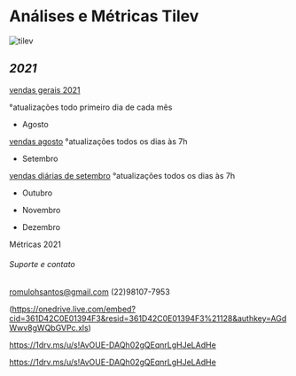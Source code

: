 # **Análises e Métricas Tilev**
![tilev](https://user-images.githubusercontent.com/81269325/131545607-2bb50e58-303b-4a83-a6cd-14774b6a85f7.jpg)



## **_2021_**


[vendas gerais 2021](https://1drv.ms/x/s!AvOUE-DAQh02gQUaf7lt02gGH4oG)

°atualizações todo primeiro dia de cada mês


* Agosto

[vendas agosto](https://1drv.ms/x/s!AvOUE-DAQh02gQfrCZjWoS6C7EUs)
°atualizações todos os dias às 7h



* Setembro


[vendas diárias de setembro](https://github.com/hsromulo/tilev/files/7091872/setembro.xlsx)
°atualizações todos os dias às 7h


* Outubro

* Novembro

* Dezembro









Métricas 2021


###### Suporte e contato

romulohsantos@gmail.com (22)98107-7953

(https://onedrive.live.com/embed?cid=361D42C0E01394F3&resid=361D42C0E01394F3%21128&authkey=AGdWwv8gWQbGVPc.xls)


https://1drv.ms/u/s!AvOUE-DAQh02gQEqnrLgHJeLAdHe

https://1drv.ms/u/s!AvOUE-DAQh02gQEqnrLgHJeLAdHe 


